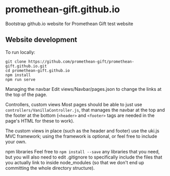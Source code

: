# promethean-gift.github.io

Bootstrap github.io website for Promethean Gift test website

## Website development

To run locally:
```
git clone https://github.com/promethean-gift/promethean-gift.github.io.git
cd promethean-gift.github.io
npm install
npm run serve
```

Managing the navbar Edit views/Navbar/pages.json to change the links at the top of the page.

Controllers, custom views Most pages should be able to just use `controllers/VanillaController.js`, that manages the navbar at the top and the footer at the bottom (`<header>` and `<footer>` tags are needed in the page's HTML for these to work).

The custom views in place (such as the header and footer) use the uki.js MVC framework; using the framework is optional, or feel free to include your own.

npm libraries Feel free to `npm install --save` any libraries that you need, but you will also need to edit .gitignore to specifically include the files that you actually link to inside node_modules (so that we don't end up committing the whole directory structure).
